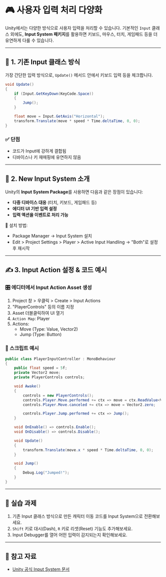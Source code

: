 
# 🎮 사용자 입력 처리 다양화

Unity에서는 다양한 방식으로 사용자 입력을 처리할 수 있습니다. 기본적인 `Input` 클래스 외에도, **Input System 패키지**를 활용하면 키보드, 마우스, 터치, 게임패드 등을 더 유연하게 다룰 수 있습니다.

---

## 🧱 1. 기존 Input 클래스 방식

가장 간단한 입력 방식으로, `Update()` 메서드 안에서 키보드 입력 등을 체크합니다.

```csharp
void Update()
{
    if (Input.GetKeyDown(KeyCode.Space))
    {
        Jump();
    }

    float move = Input.GetAxis("Horizontal");
    transform.Translate(move * speed * Time.deltaTime, 0, 0);
}
```

### ✅ 단점
- 코드가 Input에 강하게 결합됨
- 디바이스나 키 재매핑에 유연하지 않음

---

## 🔁 2. New Input System 소개

Unity의 **Input System Package**를 사용하면 다음과 같은 장점이 있습니다:

- **다중 디바이스 대응** (터치, 키보드, 게임패드 등)
- **에디터 UI 기반 입력 설정**
- **입력 액션을 이벤트로 처리 가능**

🔗 설치 방법:
- Package Manager → Input System 설치
- Edit > Project Settings > Player > Active Input Handling → "Both"로 설정 후 재시작

---

## ✍️ 3. Input Action 설정 & 코드 예시

### 🎛️ 에디터에서 Input Action Asset 생성

1. Project 창 > 우클릭 > Create > Input Actions
2. "PlayerControls" 등의 이름 지정
3. Asset 더블클릭하여 UI 열기
4. `Action Map`: Player
5. Actions:
   - Move (Type: Value, Vector2)
   - Jump (Type: Button)

### 🧪 스크립트 예시

```csharp
public class PlayerInputController : MonoBehaviour
{
    public float speed = 5f;
    private Vector2 move;
    private PlayerControls controls;

    void Awake()
    {
        controls = new PlayerControls();
        controls.Player.Move.performed += ctx => move = ctx.ReadValue<Vector2>();
        controls.Player.Move.canceled += ctx => move = Vector2.zero;

        controls.Player.Jump.performed += ctx => Jump();
    }

    void OnEnable() => controls.Enable();
    void OnDisable() => controls.Disable();

    void Update()
    {
        transform.Translate(move.x * speed * Time.deltaTime, 0, 0);
    }

    void Jump()
    {
        Debug.Log("Jumped!");
    }
}
```

---

## 🧠 실습 과제

1. 기존 Input 클래스 방식으로 만든 캐릭터 이동 코드를 Input System으로 전환해보세요.
2. `Shift` 키로 대시(Dash), `R` 키로 리셋(Reset) 기능도 추가해보세요.
3. Input Debugger를 열어 어떤 입력이 감지되는지 확인해보세요.

---

## 📘 참고 자료

- [Unity 공식 Input System 문서](https://docs.unity3d.com/Packages/com.unity.inputsystem@1.1/manual/index.html)
